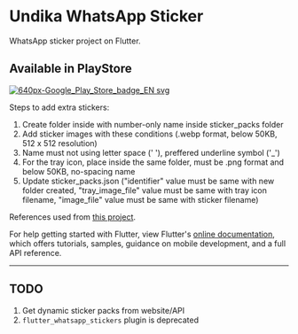# Undika WhatsApp Sticker

WhatsApp sticker project on Flutter.
## Available in PlayStore

<a href="https://play.google.com/store/apps/details?id=com.dinamika.undika_wastiker">![640px-Google_Play_Store_badge_EN svg](https://user-images.githubusercontent.com/13075784/85202629-55087180-b325-11ea-8307-acf71c9b7022.png)
</a>

Steps to add extra stickers:
1. Create folder inside with number-only name inside sticker_packs folder
2. Add sticker images with these conditions (.webp format, below 50KB, 512 x 512 resolution)
3. Name must not using letter space (' '), preffered underline symbol ('_')
4. For the tray icon, place inside the same folder, must be .png format and below 50KB, no-spacing name
5. Update sticker_packs.json ("identifier" value must be same with new folder created, "tray_image_file" value must be same with tray icon filename, "image_file" value must be same with sticker filename)


References used from [this project](https://github.com/AkramChauhan/WhatsApp-Stickers-using-Flutter).

For help getting started with Flutter, view Flutter's
[online documentation](https://flutter.dev/docs), which offers tutorials,
samples, guidance on mobile development, and a full API reference.
<hr>

## TODO
1. Get dynamic sticker packs from website/API
2. ``flutter_whatsapp_stickers`` plugin is deprecated